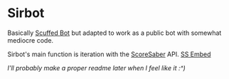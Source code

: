 # Sirbot
Basically [Scuffed Bot](https://github.com/thijnmens/ScuffedBot) but adapted to work as a public bot with somewhat mediocre code.

Sirbot's main function is iteration with the [ScoreSaber](https://scoresaber.com/) API. 
[SS Embed](https://media.discordapp.net/attachments/822033695778799616/823495284255621120/unknown.png)



*I'll probably make a proper readme later when I feel like it :^)*
